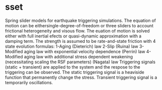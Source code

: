 # sset
Spring slider models for earthquake triggering simulations.
The equation of motion can be eithersingle-degree-of-freedom or three sliders to account frictional heterogeneity and visous flow.
The euation of motion is solved either with full inertial efects or quasi-dynamic approximation with a damping term.
The strength is assumed to be rate-and-state friction with 4 state evolution formulas:
  1-Aging (Dieterich) law 
  2-Slip (Ruina) law
  3-Modified aging law with exponential velocity dependence (Perrin) law
  4-Modified aging law with additional stress dependent weakening (necessitating scaling the RSF parameters) (Nagata) law
Triggering signals (static + transient) are applied to the system and the respose to the triggering can be observed. 
The static triggering signal is a heaviside function that permanently change the stress.
Transient triggering signal is a temporarily oscillations.


